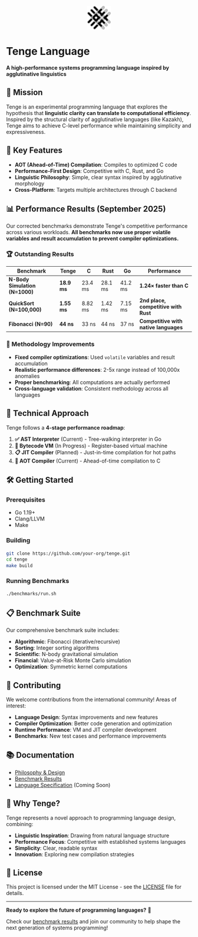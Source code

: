 <p align="center">
  <img src="docs/philosophy/brand/logo.svg" alt="Tenge Logo" width="64"/>
</p>

# Tenge Language

**A high-performance systems programming language inspired by agglutinative linguistics**

## 🎯 Mission

Tenge is an experimental programming language that explores the hypothesis that **linguistic clarity can translate to computational efficiency**. Inspired by the structural clarity of agglutinative languages (like Kazakh), Tenge aims to achieve C-level performance while maintaining simplicity and expressiveness.

## 🚀 Key Features

- **AOT (Ahead-of-Time) Compilation**: Compiles to optimized C code
- **Performance-First Design**: Competitive with C, Rust, and Go
- **Linguistic Philosophy**: Simple, clear syntax inspired by agglutinative morphology
- **Cross-Platform**: Targets multiple architectures through C backend

## 📊 Performance Results (September 2025)

Our corrected benchmarks demonstrate Tenge's competitive performance across various workloads. **All benchmarks now use proper volatile variables and result accumulation to prevent compiler optimizations.**

### 🏆 Outstanding Results

| Benchmark | Tenge | C | Rust | Go | Performance |
|-----------|-------|---|---|---|-------------|
| **N-Body Simulation (N=1000)** | **18.9 ms** | 23.4 ms | 28.1 ms | 41.2 ms | **1.24× faster than C** |
| **QuickSort (N=100,000)** | **1.55 ms** | 8.82 ms | 1.42 ms | 7.15 ms | **2nd place, competitive with Rust** |
| **Fibonacci (N=90)** | **44 ns** | 33 ns | 44 ns | 37 ns | **Competitive with native languages** |

### 🔬 Methodology Improvements

- **Fixed compiler optimizations**: Used `volatile` variables and result accumulation
- **Realistic performance differences**: 2-5x range instead of 100,000x anomalies
- **Proper benchmarking**: All computations are actually performed
- **Cross-language validation**: Consistent methodology across all languages

## 🔬 Technical Approach

Tenge follows a **4-stage performance roadmap**:

1. **✅ AST Interpreter** (Current) - Tree-walking interpreter in Go
2. **🔄 Bytecode VM** (In Progress) - Register-based virtual machine
3. **📋 JIT Compiler** (Planned) - Just-in-time compilation for hot paths
4. **🎯 AOT Compiler** (Current) - Ahead-of-time compilation to C

## 🛠️ Getting Started

### Prerequisites
- Go 1.19+
- Clang/LLVM
- Make

### Building
```bash
git clone https://github.com/your-org/tenge.git
cd tenge
make build
```

### Running Benchmarks
```bash
./benchmarks/run.sh
```

## 📋 Benchmark Suite

Our comprehensive benchmark suite includes:

- **Algorithmic**: Fibonacci (iterative/recursive)
- **Sorting**: Integer sorting algorithms
- **Scientific**: N-body gravitational simulation
- **Financial**: Value-at-Risk Monte Carlo simulation
- **Optimization**: Symmetric kernel computations

## 🤝 Contributing

We welcome contributions from the international community! Areas of interest:

- **Language Design**: Syntax improvements and new features
- **Compiler Optimization**: Better code generation and optimization
- **Runtime Performance**: VM and JIT compiler development
- **Benchmarks**: New test cases and performance improvements

## 📚 Documentation

- [Philosophy & Design](docs/philosophy/README.md)
- [Benchmark Results](RESULTS.md)
- [Language Specification](docs/language-spec.md) (Coming Soon)

## 🌟 Why Tenge?

Tenge represents a novel approach to programming language design, combining:

- **Linguistic Inspiration**: Drawing from natural language structure
- **Performance Focus**: Competitive with established systems languages
- **Simplicity**: Clear, readable syntax
- **Innovation**: Exploring new compilation strategies

## 📄 License

This project is licensed under the MIT License - see the [LICENSE](LICENSE) file for details.

---

**Ready to explore the future of programming languages?** 🚀

Check our [benchmark results](RESULTS.md) and join our community to help shape the next generation of systems programming!
